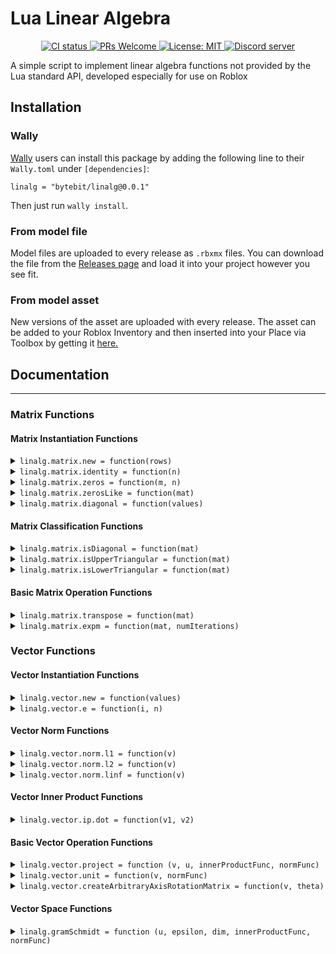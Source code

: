 # Lua Linear Algebra
<p align="center">
	<a href="https://github.com/Bytebit-Org/lua-linalg/actions">
        <img src="https://github.com/Bytebit-Org/lua-linalg/workflows/CI/badge.svg" alt="CI status" />
    </a>
	<a href="http://makeapullrequest.com">
		<img src="https://img.shields.io/badge/PRs-welcome-blue.svg" alt="PRs Welcome" />
	</a>
	<a href="https://opensource.org/licenses/MIT">
		<img src="https://img.shields.io/badge/License-MIT-blue.svg" alt="License: MIT" />
	</a>
	<a href="https://discord.gg/QEz3v8y">
		<img src="https://img.shields.io/badge/discord-join-7289DA.svg?logo=discord&longCache=true&style=flat" alt="Discord server" />
	</a>
</p>

A simple script to implement linear algebra functions not provided by the Lua standard API, developed especially for use on Roblox

## Installation
### Wally
[Wally](https://github.com/UpliftGames/wally/) users can install this package by adding the following line to their `Wally.toml` under `[dependencies]`:
```
linalg = "bytebit/linalg@0.0.1"
```

Then just run `wally install`.

### From model file
Model files are uploaded to every release as `.rbxmx` files. You can download the file from the [Releases page](https://github.com/Bytebit-Org/lua-linalg/releases) and load it into your project however you see fit.

### From model asset
New versions of the asset are uploaded with every release. The asset can be added to your Roblox Inventory and then inserted into your Place via Toolbox by getting it [here.](https://www.roblox.com/library/7881451885/linalg-Package)

## Documentation
---

### Matrix Functions
#### Matrix Instantiation Functions

<details>
<summary><code>linalg.matrix.new = function(rows)</code></summary>

Creates a new matrix

**Parameters:**
- `rows` (`array<array<number>>`)  
A (m x n) array of numbers to fill the matrix with

**Returns:**  
[t:(m x n) matrix] The new matrix

</details>

<details>
<summary><code>linalg.matrix.identity = function(n)</code></summary>

Creates an identity matrix of size (n x n)

**Parameters:**
- `n` (`number`)  
The size of the matrix

**Returns:**  
[t:(n x n) matrix] The identity matrix

</details>

<details>
<summary><code>linalg.matrix.zeros = function(m, n)</code></summary>

Creates a matrix of all zeros of size (m x n)

**Parameters:**
- `m` (`number`)
- `n` (`number`)

**Returns:**  
[t:(m x n) matrix] The zeros matrix

</details>

<details>
<summary><code>linalg.matrix.zerosLike = function(mat)</code></summary>

Creates a matrix of all zeros of the same size as the provided matrix

**Parameters:**
- `[t:(m`  
x n) matrix] mat The matrix to copy the size of

**Returns:**  
[t:(m x n) matrix] The zeros matrix

</details>

<details>
<summary><code>linalg.matrix.diagonal = function(values)</code></summary>

Creates a diagonal matrix with the values provided as the diagonal entries

**Parameters:**
- `values` (`array<number>`)  
An n-length array whose entries will be set as the diagonal entries

**Returns:**  
[t:(n x n) matrix] The resulting diagonal matrix

</details>

#### Matrix Classification Functions

<details>
<summary><code>linalg.matrix.isDiagonal = function(mat)</code></summary>

Determines whether a matrix is diagonal
Does not exclusively refer to square matrices
Refers strictly to whether all non-zero values are on the main diagonal (i.e., a_{ij} = 0 for all i, j where i ~= j)

**Parameters:**
- `[t:(m`  
x n) matrix] mat The matrix to check

**Returns:**  
`boolean`  
True if the matrix is diagonal, false otherwise

</details>

<details>
<summary><code>linalg.matrix.isUpperTriangular = function(mat)</code></summary>

Determines whether a matrix is upper triangular
Note that any non-square matrix will return false

**Parameters:**
- `[t:(m`  
x n) matrix] mat The matrix to check

**Returns:**  
`boolean`  
True if the matrix is upper triangular, false otherwise

</details>

<details>
<summary><code>linalg.matrix.isLowerTriangular = function(mat)</code></summary>

Determines whether a matrix is lower triangular
Note that any non-square matrix will return false

**Parameters:**
- `[t:(m`  
x n) matrix] mat The matrix to check

**Returns:**  
`boolean`  
True if the matrix is lower triangular, false otherwise

</details>

#### Basic Matrix Operation Functions

<details>
<summary><code>linalg.matrix.transpose = function(mat)</code></summary>

Creates a new matrix that is the transpose of the provided matrix

**Parameters:**
- `[t:`  
(m x n) matrix] mat The matrix to create the transpose of

**Returns:**  
[t: (n x m) matrix] The transpose of mat

</details>

<details>
<summary><code>linalg.matrix.expm = function(mat, numIterations)</code></summary>

Solves for e^mat
Defined as: e^A = \sum_{k=0}^{\infinity} \frac{1}{k!} A^k
Implemented in a naive way to approximate by using iterations
Runtime of O(n^3)

**Parameters:**
- `[t:(n`  
x n) matrix] mat The matrix to use as the exponent
- `numIterations` (`number`)  
The number of iterations to take the sum of the taylor series to

**Returns:**  
The matrix exponential approximation

</details>

### Vector Functions
#### Vector Instantiation Functions

<details>
<summary><code>linalg.vector.new = function(values)</code></summary>

Creates a new column vector

**Parameters:**
- `values` (`array<number>`)  
The values to have for the column vector

**Returns:**  
[t:(n x 1) matrix] The new column vector

</details>

<details>
<summary><code>linalg.vector.e = function(i, n)</code></summary>

Creates the standard basis vector i for R^n
That is, creates a vector of length n with all zeros except at index i which will have value 1

**Parameters:**
- `i` (`number`)  
The index of e
- `n` (`number`)  
The dimensionality of the vector

**Returns:**  
[t:(n x 1) matrix] The standard basis vector e_i in R^n

</details>

#### Vector Norm Functions

<details>
<summary><code>linalg.vector.norm.l1 = function(v)</code></summary>

The L1 norm of a vector
sum_i{|v_i|}

**Parameters:**
- `[t:(n`  
x 1) matrix] v The vector

**Returns:**  
`number`  
The resulting value

</details>

<details>
<summary><code>linalg.vector.norm.l2 = function(v)</code></summary>

The L2 norm of a vector
sqrt(sum_i{(v_i)^2})

**Parameters:**
- `[t:(n`  
x 1) matrix] v The vector

**Returns:**  
`number`  
The resulting value

</details>

<details>
<summary><code>linalg.vector.norm.linf = function(v)</code></summary>

The L-infinity norm of a vector
max{v}

**Parameters:**
- `[t:(n`  
x 1) matrix] v The vector

**Returns:**  
`number`  
The resulting value

</details>

#### Vector Inner Product Functions

<details>
<summary><code>linalg.vector.ip.dot = function(v1, v2)</code></summary>

Computes the standard dot product of two vectors
Defined as \sum_{i=0}^{n-1} v1[i] * v2[i]

**Parameters:**
- `[t:(n`  
x 1) matrix] v1 The first vector
- `[t:(n`  
x 1) matrix] v2 The second vector

**Returns:**  
`number`  
The result

</details>

#### Basic Vector Operation Functions

<details>
<summary><code>linalg.vector.project = function (v, u, innerProductFunc, normFunc)</code></summary>

Projects vector v onto vector space u
Defined as \sum_{i=0}^{m-1} <v, u[i]>/|u[i]|^2 * u[i]

**Parameters:**
- `[t:(n`  
x 1) matrix] v The vector to project onto u
- `[t:array<(n`  
x 1) matrix>] u The vector space to project v onto (can also be just one vector)
- `[t:function([(n`  
x 1) matrix], [(n x 1) matrix])?] innerProductFunc The inner product function to use; Defaults to the dot product
- `[t:function([(n`  
x 1) matrix])?] normFunc The norm function to use; Defaults to the L2 norm

**Returns:**  
The vector projection of v onto u

</details>

<details>
<summary><code>linalg.vector.unit = function(v, normFunc)</code></summary>

Gets the unit vector with the same direction as the provided vectr

**Parameters:**
- `[t:(n`  
x 1) matrix] v The vector with the appropriate direction
- `normFunc` (`function?`)  
The function to use as the norm; Defaults to the L2 norm

**Returns:**  
[t:(n x 1) matrix] The unit vector

</details>

<details>
<summary><code>linalg.vector.createArbitraryAxisRotationMatrix = function(v, theta)</code></summary>

Creates a matrix that rotates a vector about an arbitrary vector
Only works for 3 dimensions

**Parameters:**
- `[t:(n`  
x 1) matrix] v The vector to rotate about (should be a unit vector)
- `theta` (`number`)  
The angle to rotate by (in radians)

**Returns:**  
[t:nxn matrix] The resulting linear operator

</details>

#### Vector Space Functions

<details>
<summary><code>linalg.gramSchmidt = function (u, epsilon, dim, innerProductFunc, normFunc)</code></summary>

Creates an orthonormal basis for a dim-dimensional inner product space

**Parameters:**
- `[t:array<(n`  
x 1) matrix>] u The list of matrices to add to the basis (will be converted to unit vectors) (can be a single vector instead of an array)
- `epsilon` (`number?`)  
The minimum norm value for a vector to count to be added to the basis; Defaults to 0.01
- `[t:function([(n`  
x 1) matrix], [(n x 1) matrix])?] innerProductFunc The inner product function to use; Defaults to the dot product
- `[t:function([(n`  
x 1) matrix])?] normFunc The norm function to use; Defaults to the L2 norm

**Returns:**  
[t:array<(n x 1) matrix>] An orthonormal basis that includes the unit vectors of the original u

</details>